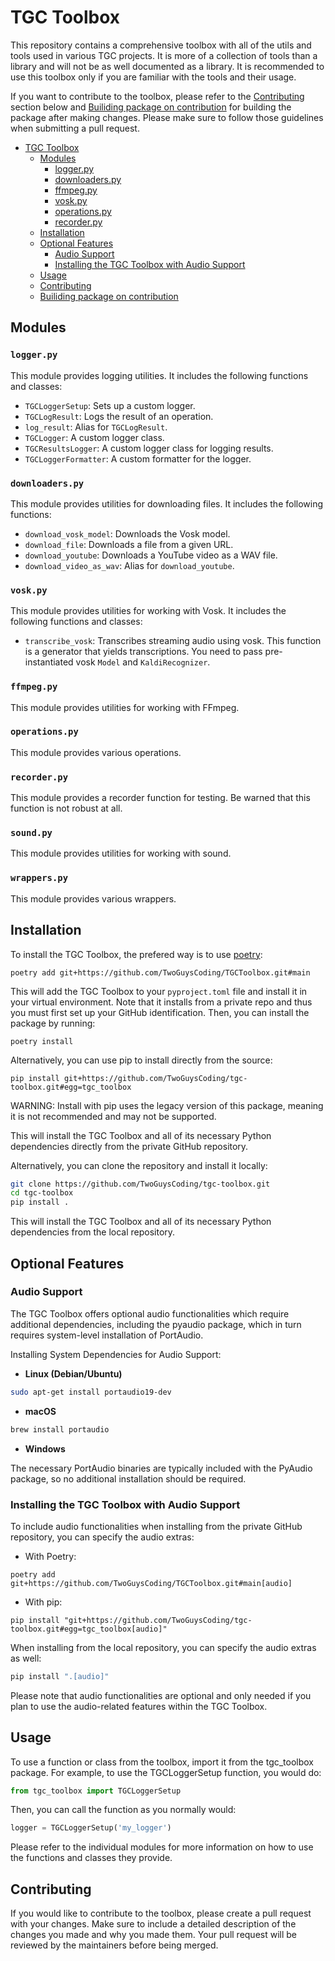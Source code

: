 # TGC Toolbox

This repository contains a comprehensive toolbox with all of the utils and tools used in various TGC projects. It is more of a collection of tools than a library and will not be as well documented as a library. It is recommended to use this toolbox only if you are familiar with the tools and their usage.

If you want to contribute to the toolbox, please refer to the [Contributing](#contributing) section below and [Builiding package on contribution](#builiding-package-on-contribution) for building the package after making changes. Please make sure to follow those guidelines when submitting a pull request.

- [TGC Toolbox](#tgc-toolbox)
  - [Modules](#modules)
    - [logger.py](#loggerpy)
    - [downloaders.py](#downloaderspy)
    - [ffmpeg.py](#ffmpegpy)
    - [vosk.py](#voskpy)
    - [operations.py](#operationspy)
    - [recorder.py](#recorderpy)
  - [Installation](#installation)
  - [Optional Features](#optional-features)
    - [Audio Support](#audio-support)
    - [Installing the TGC Toolbox with Audio Support](#installing-the-tgc-toolbox-with-audio-support)
  - [Usage](#usage)
  - [Contributing](#contributing)
  - [Builiding package on contribution](#builiding-package-on-contribution)

## Modules

### `logger.py`

This module provides logging utilities. It includes the following functions and classes:

- `TGCLoggerSetup`: Sets up a custom logger.
- `TGCLogResult`: Logs the result of an operation.
- `log_result`: Alias for `TGCLogResult`.
- `TGCLogger`: A custom logger class.
- `TGCResultsLogger`: A custom logger class for logging results.
- `TGCLoggerFormatter`: A custom formatter for the logger.

### `downloaders.py`

This module provides utilities for downloading files. It includes the following functions:

- `download_vosk_model`: Downloads the Vosk model.
- `download_file`: Downloads a file from a given URL.
- `download_youtube`: Downloads a YouTube video as a WAV file.
- `download_video_as_wav`: Alias for `download_youtube`.

### `vosk.py`

This module provides utilities for working with Vosk. It includes the following functions and classes:

- `transcribe_vosk`: Transcribes streaming audio using vosk. This function is a generator that yields transcriptions. You need to pass pre-instantiated vosk `Model` and `KaldiRecognizer`.

### `ffmpeg.py`

This module provides utilities for working with FFmpeg.

### `operations.py`

This module provides various operations.

### `recorder.py`

This module provides a recorder function for testing. Be warned that this function is not robust at all.

### `sound.py`

This module provides utilities for working with sound.

### `wrappers.py`

This module provides various wrappers.

## Installation

To install the TGC Toolbox, the prefered way is to use [poetry](https://python-poetry.org/docs/#installation):

```shell
poetry add git+https://github.com/TwoGuysCoding/TGCToolbox.git#main
```

This will add the TGC Toolbox to your `pyproject.toml` file and install it in your virtual environment.
Note that it installs from a private repo and thus you must first set up your GitHub identification. Then, you can install the package by running:

```shell
poetry install
```

Alternatively, you can use pip to install directly from the source:

```plaintext
pip install git+https://github.com/TwoGuysCoding/tgc-toolbox.git#egg=tgc_toolbox
```

WARNING: Install with pip uses the legacy version of this package, meaning it is not recommended and may not be supported.

This will install the TGC Toolbox and all of its necessary Python dependencies directly from the private GitHub repository.

Alternatively, you can clone the repository and install it locally:

```bash
git clone https://github.com/TwoGuysCoding/tgc-toolbox.git
cd tgc-toolbox
pip install .
```

This will install the TGC Toolbox and all of its necessary Python dependencies from the local repository.

## Optional Features

### Audio Support

The TGC Toolbox offers optional audio functionalities which require additional dependencies, including the pyaudio package, which in turn requires system-level installation of PortAudio.

Installing System Dependencies for Audio Support:

- **Linux (Debian/Ubuntu)**

```bash
sudo apt-get install portaudio19-dev
```

- **macOS**

```bash
brew install portaudio
```

- **Windows**

The necessary PortAudio binaries are typically included with the PyAudio package, so no additional installation should be required.

### Installing the TGC Toolbox with Audio Support

To include audio functionalities when installing from the private GitHub repository, you can specify the audio extras:

- With Poetry:

```shell
poetry add git+https://github.com/TwoGuysCoding/TGCToolbox.git#main[audio]
```

- With pip:

```plaintext
pip install "git+https://github.com/TwoGuysCoding/tgc-toolbox.git#egg=tgc_toolbox[audio]"
```

When installing from the local repository, you can specify the audio extras as well:

```bash
pip install ".[audio]"
```

Please note that audio functionalities are optional and only needed if you plan to use the audio-related features within the TGC Toolbox.

## Usage

To use a function or class from the toolbox, import it from the tgc_toolbox package. For example, to use the TGCLoggerSetup function, you would do:

```python
from tgc_toolbox import TGCLoggerSetup
```

Then, you can call the function as you normally would:

```python
logger = TGCLoggerSetup('my_logger')
```

Please refer to the individual modules for more information on how to use the functions and classes they provide.

## Contributing

If you would like to contribute to the toolbox, please create a pull request with your changes. Make sure to include a detailed description of the changes you made and why you made them. Your pull request will be reviewed by the maintainers before being merged.
